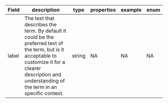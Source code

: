 |Field | description | type | properties | example | enum|
| ---| ---| ---| ---| ---| --- |
| label | The text that describes the term. By default it could be the preferred text of the term, but is it acceptable to customize it for a clearer description and understanding of the term in an specific context. | string | NA | NA | NA|
